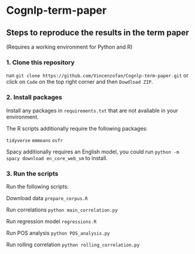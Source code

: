 # Cognlp-term-paper

## Steps to reproduce the results in the term paper

(Requires a working environment for Python and R)

### 1. Clone this repository 

run `git clone https://github.com/Vincenzofan/Cognlp-term-paper.git` or click on `Code` on the top right corner and then `Dowdload ZIP`.

### 2. Install packages 

Install any packages in `requirements.txt` that are not avaliable in your environment.

The R scripts additionally require the following packages:

`tidyverse`
`emmeans`
`osfr`

Spacy additionally requires an English model, you could run `python -m spacy download en_core_web_sm` to install.

### 3. Run the scripts

Run the following scripts:

Download data
`prepare_corpus.R`

Run correlations
`python main_correlation.py`

Run regression model
`regressions.R`

Run POS analysis
`python POS_analysis.py`

Run rolling correlation
`python rolling_correlation.py`


